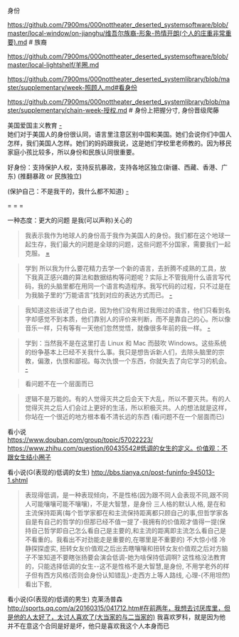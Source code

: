 
身份

https://github.com/7900ms/000nottheater_deserted_systemsoftware/blob/master/local-window/on-jianghu/维吾尔族裔-形象-热情开朗(个人的庄重非常重要).md # 族裔

https://github.com/7900ms/000nottheater_deserted_systemsoftware/blob/master/local-lightshelf/羊圈.md

https://github.com/7900ms/000nottheater_deserted_systemlibrary/blob/master/supplementary/week-照顾人.md#看身份

https://github.com/7900ms/000nottheater_deserted_systemlibrary/blob/master/supplementary/chain-week-授权.md # 身份上把握分寸, 身份晋级爬藤


美国爱国主义教育 [-](https://www.zhihu.com/question/20478939/answer/35044765#你的价值观决定了你的身份。工作即身份)<br>
她们对于美国人的身份很认同，语言里注意区别中国和美国。她们会说你们中国人怎样，我们美国人怎样。她们的妈妈跟我说，这是她们学校里老师教的。因为移民家庭小孩比较多，所以身份和民族认同很重要。

好身份：支持保护人权，支持反抗暴政，支持各地区独立(新疆、西藏、香港、广东) (推翻暴政 or 民族独立)

(保护自己：不是我干的，我什么都不知道) [-](https://github.com/7900ms/000nottheater_deserted_systemlibrary/blob/master/supplementary/term-Finder.md)


= = =

一种态度：更大的问题 是我(可以声称)关心的

> 我表示我作为地球人的身份高于我作为美国人的身份。我们都在这个地球一起生存，我们最大的问题是全球的问题，这些问题不分国家，需要我们一起克服。 [=](https://www.zhihu.com/question/20478939/answer/35044765)

> 学到 所以我为什么要花精力去学一个新的语言，去折腾不成熟的工具，放下我真正感兴趣的算法和数据结构等问题呢？实际上不管我用什么语言写代码，我的头脑里都在用同一个语言构造程序。我写代码的过程，只不过是在为我脑子里的“万能语言”找到对应的表达方式而已。  [-](http://www.yinwang.org/blog-cn/2017/05/23/kotlin)

> 我知道这些话说了也白说，因为他们没有用过我用过的语言，他们只看到名字却感觉不到本质，他们靠别人的评价来判断，而不是靠自己的心。所以像音乐一样，只有等有一天他们忽然觉悟，就像很多年前的我一样。 [-](http://www.yinwang.org/blog-cn/2014/01/25/pl-and)

> 学到：当然我不是在这里打击 Linux 和 Mac 而鼓吹 Windows。这些系统的纷争基本上已经不关我什么事。我只是想告诉新人们，去除头脑里的宗教，偏激，仇恨和鄙视。每次仇恨一个东西，你就失去了向它学习的机会。 [-](https://web.archive.org/web/20170308073446/http://www.yinwang.org/blog-cn/2013/03/07/linux-windows-mac)

> 看问题不在一个层面而已

> 逻辑不是万能的。有的人觉得灭共之后会天下大乱，所以不要灭共。有的人觉得灭共之后人们会过上更好的生活，所以积极灭共。人的想法就是这样，你站在一个很近的地方根本看不清长远的东西 (看问题不在一个层面而已)

看小说<br>
https://www.douban.com/group/topic/57022223/ <br>
https://www.zhihu.com/question/60435542#低调的女生的定义。价值观：不跟女生结小圈子

看小说(G(表现的)低调的女生)
http://bbs.tianya.cn/post-funinfo-945013-1.shtml

> 表现得低调，是一种表现倾向，不是性格(因为跟不同人会表现不同,跟不同人可能嚷嚷可能不嚷嚷)，不是大智慧，是身份
> 三人格的默认人格, 是在和主流保持距离(每个哲学家都在和主流保持距离都只顾自己的事,但哲学家各自是有自己的哲学的)但那已经不值一提了-我拥有的价值观才值得一提(保持自己哲学即自己怎么看自己是主要的,和主流的距离即主流怎么看自己是不看重的。我看出不对劲能走是重要的,在哪里是不重要的) 不大惊小怪 冷静探探虚实, 扭转女友价值观之后出去瞎嚷嚷和扭转女友价值观之后对方脑子不笨知道不要瞎张扬要会演会低调-她为啥保持低调啊? 这性格没法教育的，只能选择低调的女生--这不是性格不是大智慧,是身份, 不用学老外的样子但有西方风格(否则会身份认知错乱)-走西方上等人路线, 心理-(不用坦然)看出下套, 


看小说(G(表现的)低调的男生)
克莱汤普森 http://sports.qq.com/a/20160315/041712.htm#在前两年，我想去讨厌库里，但是他的人太好了，太讨人喜欢了(大当家的与二当家的) 我喜欢罗科，就是因为他并不在意这个合同是好是坏，他只是喜欢我这个人本身而已




